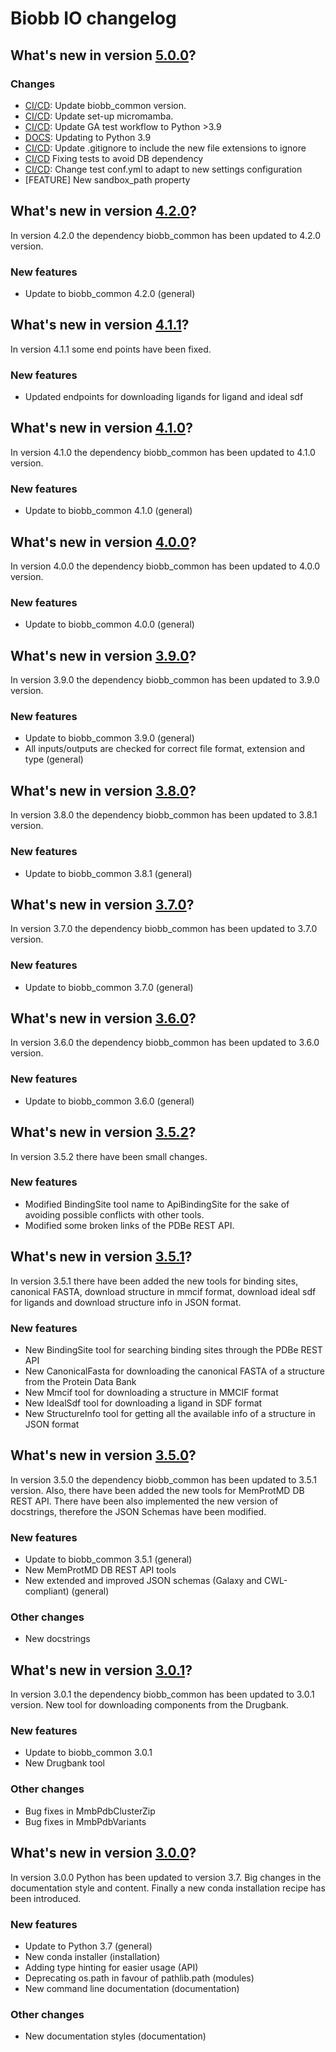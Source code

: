 # Biobb IO changelog

## What's new in version [5.0.0](https://github.com/bioexcel/biobb_io/releases/tag/v5.0.0)?

### Changes

* [CI/CD](env.yaml): Update biobb_common version.
* [CI/CD](linting_and_testing.yml): Update set-up micromamba.
* [CI/CD](linting_and_testing): Update GA test workflow to Python >3.9
* [DOCS](.readthedocs.yaml): Updating to Python 3.9
* [CI/CD](GITIGNORE): Update .gitignore to include the new file extensions to ignore
* [CI/CD](test) Fixing tests to avoid DB dependency
* [CI/CD](conf.yml): Change test conf.yml to adapt to new settings configuration
* [FEATURE] New sandbox_path property


## What's new in version [4.2.0](https://github.com/bioexcel/biobb_io/releases/tag/v4.2.0)?
In version 4.2.0 the dependency biobb_common has been updated to 4.2.0 version.

### New features

* Update to biobb_common 4.2.0 (general)

## What's new in version [4.1.1](https://github.com/bioexcel/biobb_io/releases/tag/v4.1.1)?
In version 4.1.1 some end points have been fixed.

### New features

* Updated endpoints for downloading ligands for ligand and ideal sdf

## What's new in version [4.1.0](https://github.com/bioexcel/biobb_io/releases/tag/v4.1.0)?
In version 4.1.0 the dependency biobb_common has been updated to 4.1.0 version.

### New features

* Update to biobb_common 4.1.0 (general)

## What's new in version [4.0.0](https://github.com/bioexcel/biobb_io/releases/tag/v4.0.0)?
In version 4.0.0 the dependency biobb_common has been updated to 4.0.0 version.

### New features

* Update to biobb_common 4.0.0 (general)

## What's new in version [3.9.0](https://github.com/bioexcel/biobb_io/releases/tag/v3.9.0)?
In version 3.9.0 the dependency biobb_common has been updated to 3.9.0 version.

### New features

* Update to biobb_common 3.9.0 (general)
* All inputs/outputs are checked for correct file format, extension and type (general)

## What's new in version [3.8.0](https://github.com/bioexcel/biobb_io/releases/tag/v3.8.0)?
In version 3.8.0 the dependency biobb_common has been updated to 3.8.1 version.

### New features

* Update to biobb_common 3.8.1 (general)

## What's new in version [3.7.0](https://github.com/bioexcel/biobb_io/releases/tag/v3.7.0)?
In version 3.7.0 the dependency biobb_common has been updated to 3.7.0 version.

### New features

* Update to biobb_common 3.7.0 (general)

## What's new in version [3.6.0](https://github.com/bioexcel/biobb_io/releases/tag/v3.6.0)?
In version 3.6.0 the dependency biobb_common has been updated to 3.6.0 version.

### New features

* Update to biobb_common 3.6.0 (general)

## What's new in version [3.5.2](https://github.com/bioexcel/biobb_io/releases/tag/v3.5.2)?
In version 3.5.2 there have been small changes.

### New features

* Modified BindingSite tool name to ApiBindingSite for the sake of avoiding possible conflicts with other tools.
* Modified some broken links of the PDBe REST API.

## What's new in version [3.5.1](https://github.com/bioexcel/biobb_io/releases/tag/v3.5.1)?
In version 3.5.1 there have been added the new tools for binding sites, canonical FASTA, download structure in mmcif format, download ideal sdf for ligands and download structure info in JSON format.

### New features

* New BindingSite tool for searching binding sites through the PDBe REST API
* New CanonicalFasta for downloading the canonical FASTA of a structure from the Protein Data Bank
* New Mmcif tool for downloading a structure in MMCIF format
* New IdealSdf tool for downloading a ligand in SDF format
* New StructureInfo tool for getting all the available info of a structure in JSON format

## What's new in version [3.5.0](https://github.com/bioexcel/biobb_io/releases/tag/v3.5.0)?
In version 3.5.0 the dependency biobb_common has been updated to 3.5.1 version. Also, there have been added the new tools for MemProtMD DB REST API. There have been also implemented the new version of docstrings, therefore the JSON Schemas have been modified.

### New features

* Update to biobb_common 3.5.1 (general)
* New MemProtMD DB REST API tools
* New extended and improved JSON schemas (Galaxy and CWL-compliant) (general)

### Other changes

* New docstrings

## What's new in version [3.0.1](https://github.com/bioexcel/biobb_io/releases/tag/v3.0.1)?
In version 3.0.1 the dependency biobb_common has been updated to 3.0.1 version. New tool for downloading components from the Drugbank.

### New features

* Update to biobb_common 3.0.1
* New Drugbank tool

### Other changes

* Bug fixes in MmbPdbClusterZip
* Bug fixes in MmbPdbVariants

## What's new in version [3.0.0](https://github.com/bioexcel/biobb_io/releases/tag/v3.0.0)?
In version 3.0.0 Python has been updated to version 3.7. Big changes in the documentation style and content. Finally a new conda installation recipe has been introduced.

### New features

* Update to Python 3.7 (general)
* New conda installer (installation)
* Adding type hinting for easier usage (API)
* Deprecating os.path in favour of pathlib.path (modules)
* New command line documentation (documentation)

### Other changes

* New documentation styles (documentation)